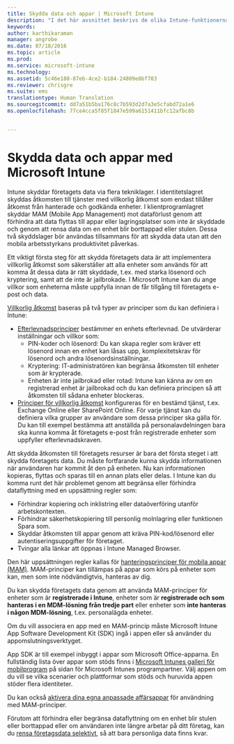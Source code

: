 ```yaml
---
title: Skydda data och appar | Microsoft Intune
description: "I det här avsnittet beskrivs de olika Intune-funktionerna och hur du kan skydda företagets appar och data."
keywords: 
author: karthikaraman
manager: angrobe
ms.date: 07/18/2016
ms.topic: article
ms.prod: 
ms.service: microsoft-intune
ms.technology: 
ms.assetid: 5c46e188-87eb-4ce2-b184-24809e8bf783
ms.reviewer: chrisgre
ms.suite: ems
translationtype: Human Translation
ms.sourcegitcommit: dd7a51b5ba176c8c7b593d2d7a3e5cfabd72a1e6
ms.openlocfilehash: 77ce4cca5f85f1847e599a6151411bfc12afbc8b


---
```


# Skydda data och appar med Microsoft Intune


Intune skyddar företagets data via flera tekniklager.  I identitetslagret skyddas åtkomsten till tjänster med villkorlig åtkomst som endast tillåter åtkomst från hanterade och godkända enheter.  I klientprogramlagret skyddar MAM (Mobile App Management) mot dataförlust genom att förhindra att data flyttas till appar eller lagringsplatser som inte är skyddade och genom att rensa data om en enhet blir borttappad eller stulen.  Dessa två skyddslager bör användas tillsammans för att skydda data utan att den mobila arbetsstyrkans produktivitet påverkas.

Ett viktigt första steg för att skydda företagets data är att implementera villkorlig åtkomst som säkerställer att alla enheter som används för att komma åt dessa data är rätt skyddade, t.ex. med starka lösenord och kryptering, samt att de inte är jailbrokade. I Microsoft Intune kan du ange villkor som enheterna måste uppfylla innan de får tillgång till företagets e-post och data.

[Villkorlig åtkomst](restrict-access-to-email-and-o365-services-with-microsoft-intune.md) baseras på två typer av principer som du kan definiera i Intune:
- [Efterlevnadsprinciper](introduction-to-device-compliance-policies-in-microsoft-intune.md) bestämmer en enhets efterlevnad. De utvärderar inställningar och villkor som:
  - PIN-koder och lösenord: Du kan skapa regler som kräver ett lösenord innan en enhet kan låsas upp, komplexitetskrav för lösenord och andra lösenordsinställningar.
  - Kryptering: IT-administratören kan begränsa åtkomsten till enheter som är krypterade.
  - Enheten är inte jailbrokad eller rotad: Intune kan känna av om en registrerad enhet är jailbrokad och du kan definiera principen så att åtkomsten till sådana enheter blockeras.
- [Principer för villkorlig åtkomst](restrict-access-to-email-and-o365-services-with-microsoft-intune.md) konfigureras för en bestämd tjänst, t.ex. Exchange Online eller SharePoint Online. För varje tjänst kan du definiera vilka grupper av användare som dessa principer ska gälla för. Du kan till exempel bestämma att anställda på personalavdelningen bara ska kunna komma åt företagets e-post från registrerade enheter som uppfyller efterlevnadskraven.

Att skydda åtkomsten till företagets resurser är bara det första steget i att skydda företagets data. Du måste fortfarande kunna skydda informationen när användaren har kommit åt den på enheten. Nu kan informationen kopieras, flyttas och sparas till en annan plats eller delas. I Intune kan du komma runt det här problemet genom att begränsa eller förhindra dataflyttning med en uppsättning regler som:
- Förhindrar kopiering och inklistring eller dataöverföring utanför arbetskontexten.
- Förhindrar säkerhetskopiering till personlig molnlagring eller funktionen Spara som.
- Skyddar åtkomsten till appar genom att kräva PIN-kod/lösenord eller autentiseringsuppgifter för företaget.
- Tvingar alla länkar att öppnas i Intune Managed Browser.

Den här uppsättningen regler kallas för [hanteringsprinciper för mobila appar (MAM)](protect-app-data-using-mobile-app-management-policies-with-microsoft-intune.md).  MAM-principer kan tillämpas på appar som körs på enheter som kan, men som inte nödvändigtvis, hanteras av dig.  

Du kan skydda företagets data genom att använda MAM-principer för enheter som är **registrerade i Intune**, enheter som är **registrerade och som hanteras i en MDM-lösning från tredje part** eller enheter som **inte hanteras i någon MDM-lösning**, t.ex. personalägda enheter.

Om du vill associera en app med en MAM-princip måste Microsoft Intune App Software Development Kit (SDK) ingå i appen eller så använder du appomslutningsverktyget.

App SDK är till exempel inbyggt i appar som Microsoft Office-apparna. En fullständig lista över appar som stöds finns i [Microsoft Intunes galleri för mobilprogram](https://www.microsoft.com/en-us/server-cloud/products/microsoft-intune/partners.aspx) på sidan för Microsoft Intunes programpartner. Välj appen om du vill se vilka scenarier och plattformar som stöds och huruvida appen stöder flera identiteter.

Du kan också [aktivera dina egna anpassade affärsappar](decide-how-to-prepare-apps-for-mobile-application-management-with-microsoft-intune.md) för användning med MAM-principer.

Förutom att förhindra eller begränsa dataflyttning om en enhet blir stulen eller borttappad eller om användaren inte längre arbetar på ditt företag, kan du [rensa företagsdata selektivt](wipe-managed-company-app-data-with-microsoft-intune.md), så att bara personliga data finns kvar.



<!--HONumber=Oct16_HO3-->


